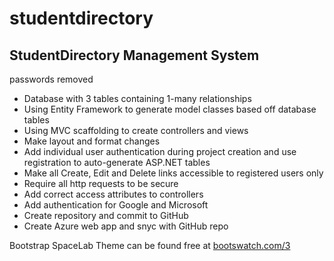 # studentdirectory

<h2>StudentDirectory Management System</h2>
<p>passwords removed</p>

<ul>
  <li>Database with 3 tables containing 1-many relationships</li>
  <li>Using Entity Framework to generate model classes based off database tables</li>
  <li>Using MVC scaffolding to create controllers and views</li>
  <li>Make layout and format changes</li>
  <li>Add individual user authentication during project creation and use registration to auto-generate ASP.NET tables</li>
  <li>Make all Create, Edit and Delete links accessible to registered users only</li>
  <li>Require all http requests to be secure</li>
  <li>Add correct access attributes to controllers</li>
  <li>Add authentication for Google and Microsoft</li>
  <li>Create repository and commit to GitHub</li>
  <li>Create Azure web app and snyc with GitHub repo</li>
</ul>


<p>Bootstrap SpaceLab Theme can be found free at <a href="https://bootswatch.com/3/">bootswatch.com/3</a></p>
